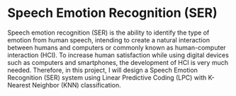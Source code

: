 # Speech Emotion Recognition (SER)
Speech emotion recognition (SER) is the ability to identify the type of emotion from human speech, intending to create a natural interaction between humans and computers or commonly known as human-computer interaction (HCI). To increase human satisfaction while using digital devices such as computers and smartphones, the development of HCI is very much needed. Therefore, in this project, I will design a Speech Emotion Recognition (SER) system using Linear Predictive Coding (LPC) with K-Nearest Neighbor (KNN) classification.

